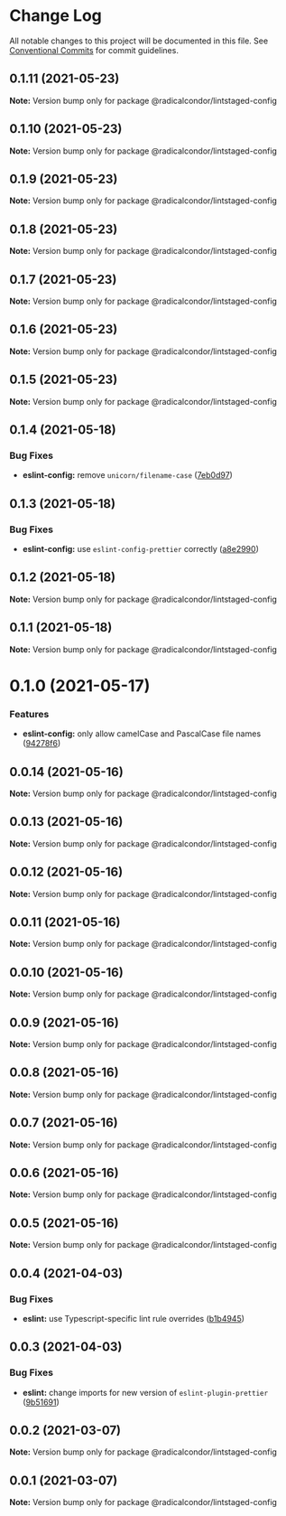 # Change Log

All notable changes to this project will be documented in this file.
See [Conventional Commits](https://conventionalcommits.org) for commit guidelines.

## 0.1.11 (2021-05-23)

**Note:** Version bump only for package @radicalcondor/lintstaged-config





## 0.1.10 (2021-05-23)

**Note:** Version bump only for package @radicalcondor/lintstaged-config





## 0.1.9 (2021-05-23)

**Note:** Version bump only for package @radicalcondor/lintstaged-config





## 0.1.8 (2021-05-23)

**Note:** Version bump only for package @radicalcondor/lintstaged-config





## 0.1.7 (2021-05-23)

**Note:** Version bump only for package @radicalcondor/lintstaged-config





## 0.1.6 (2021-05-23)

**Note:** Version bump only for package @radicalcondor/lintstaged-config





## 0.1.5 (2021-05-23)

**Note:** Version bump only for package @radicalcondor/lintstaged-config





## 0.1.4 (2021-05-18)


### Bug Fixes

* **eslint-config:** remove `unicorn/filename-case` ([7eb0d97](https://github.com/radicalcondor/config/commit/7eb0d9736902157deb5df339148b7ff30d68ab0c))





## 0.1.3 (2021-05-18)


### Bug Fixes

* **eslint-config:** use `eslint-config-prettier` correctly ([a8e2990](https://github.com/radicalcondor/config/commit/a8e2990ebe0f023b7f894290650e35081ebdd05f))





## 0.1.2 (2021-05-18)

**Note:** Version bump only for package @radicalcondor/lintstaged-config





## 0.1.1 (2021-05-18)

**Note:** Version bump only for package @radicalcondor/lintstaged-config





# 0.1.0 (2021-05-17)


### Features

* **eslint-config:** only allow camelCase and PascalCase file names ([94278f6](https://github.com/radicalcondor/config/commit/94278f6637f55317b8f2d86257befcfa8ceb21d2))





## 0.0.14 (2021-05-16)

**Note:** Version bump only for package @radicalcondor/lintstaged-config





## 0.0.13 (2021-05-16)

**Note:** Version bump only for package @radicalcondor/lintstaged-config





## 0.0.12 (2021-05-16)

**Note:** Version bump only for package @radicalcondor/lintstaged-config





## 0.0.11 (2021-05-16)

**Note:** Version bump only for package @radicalcondor/lintstaged-config





## 0.0.10 (2021-05-16)

**Note:** Version bump only for package @radicalcondor/lintstaged-config





## 0.0.9 (2021-05-16)

**Note:** Version bump only for package @radicalcondor/lintstaged-config





## 0.0.8 (2021-05-16)

**Note:** Version bump only for package @radicalcondor/lintstaged-config





## 0.0.7 (2021-05-16)

**Note:** Version bump only for package @radicalcondor/lintstaged-config





## 0.0.6 (2021-05-16)

**Note:** Version bump only for package @radicalcondor/lintstaged-config





## 0.0.5 (2021-05-16)

**Note:** Version bump only for package @radicalcondor/lintstaged-config





## 0.0.4 (2021-04-03)


### Bug Fixes

* **eslint:** use Typescript-specific lint rule overrides ([b1b4945](https://github.com/radicalcondor/config/commit/b1b49459a5bf1bc7740ee0be11b534598bf3e3f9))





## 0.0.3 (2021-04-03)


### Bug Fixes

* **eslint:** change imports for new version of `eslint-plugin-prettier` ([9b51691](https://github.com/radicalcondor/config/commit/9b516912b2675d58d85d8393ca078fd63911285f))





## 0.0.2 (2021-03-07)

**Note:** Version bump only for package @radicalcondor/lintstaged-config





## 0.0.1 (2021-03-07)

**Note:** Version bump only for package @radicalcondor/lintstaged-config
